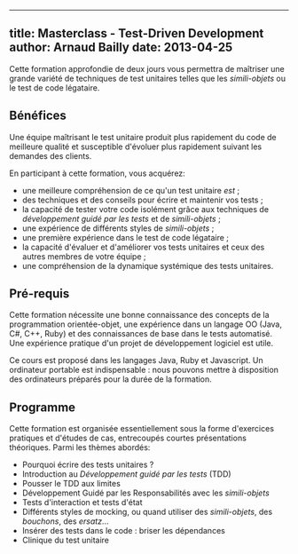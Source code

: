 ------------
title:  Masterclass - Test-Driven Development
author: Arnaud Bailly 
date: 2013-04-25
------------

Cette formation approfondie de deux jours vous permettra de maîtriser
une grande variété de techniques de test unitaires telles que les
*simili-objets* ou le test de code légataire.

## Bénéfices ##

Une équipe maîtrisant le test unitaire produit plus rapidement du code
de meilleure qualité et susceptible d'évoluer plus rapidement suivant
les demandes des clients.

En participant à cette formation, vous acquérez:
* une meilleure compréhension de ce qu'un test unitaire *est* ;
* des techniques et des conseils pour écrire et maintenir vos tests ;
* la capacité de tester votre code isolément grâce aux techniques de
  *développement guidé par les tests* et de *simili-objets* ;
* une expérience de différents styles de *simili-objets* ;
* une première expérience dans le test de code légataire ;
* la capacité d'évaluer et d'améliorer vos tests unitaires et ceux des
  autres membres de votre équipe ;
* une compréhension de la dynamique systémique des tests unitaires.

## Pré-requis ##

Cette formation nécessite une bonne connaissance des concepts de la
programmation orientée-objet, une expérience dans un langage OO (Java,
C#, C++, Ruby) et des connaissances de base dans le tests
automatisé. Une expérience pratique d'un projet de développement
logiciel est utile. 

Ce cours est proposé dans les langages Java, Ruby et Javascript. Un
ordinateur portable est indispensable : nous pouvons mettre à
disposition des ordinateurs préparés pour la durée de la formation. 

## Programme ##

Cette formation est organisée essentiellement sous la forme
d'exercices pratiques et d'études de cas, entrecoupés courtes
présentations théoriques. Parmi les thèmes abordés:
* Pourquoi écrire des tests unitaires ?
* Introduction au *Développement guidé par les tests* (TDD)
* Pousser le TDD aux limites
* Développement Guidé par les Responsabilités avec les *simili-objets*
* Tests d'interaction et tests d'état
* Différents styles de mocking, ou quand utiliser des *simili-objets*, des
  *bouchons*, des *ersatz*...
* Insérer des tests dans le code : briser les dépendances
* Clinique du test unitaire

